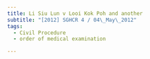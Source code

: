 ```yaml
---
title: Li Siu Lun v Looi Kok Poh and another 
subtitle: "[2012] SGHCR 4 / 04\_May\_2012"
tags:
  - Civil Procedure
  - order of medical examination

---
```


